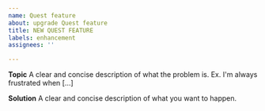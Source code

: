 ```yaml
---
name: Quest feature
about: upgrade Quest feature
title: NEW QUEST FEATURE
labels: enhancement
assignees: ''

---
```


**Topic**
A clear and concise description of what the problem is. Ex. I'm always frustrated when [...]

**Solution**
A clear and concise description of what you want to happen.
